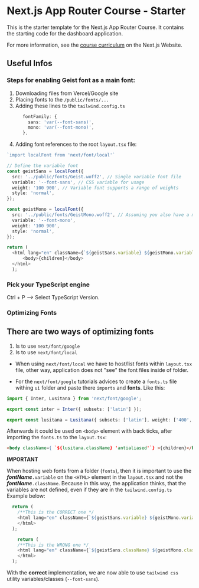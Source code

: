 # Next.js App Router Course - Starter

This is the starter template for the Next.js App Router Course. It contains the starting code for the dashboard application.

For more information, see the [course curriculum](https://nextjs.org/learn) on the Next.js Website.

## Useful Infos

### Steps for enabling **Geist font** as a main font:

1. Downloading files from Vercel/Google site
2. Placing fonts to the `/public/fonts/...`
3. Adding these lines to the `tailwind.config.ts`
```TypeScript
      fontFamily: {
        sans: 'var(--font-sans)',
        mono: 'var(--font-mono)',
      },
```
4. Adding font references to the root `layout.tsx` file:

```TypeScript
`import localFont from 'next/font/local'`

// Define the variable font
const geistSans = localFont({
  src: '../public/fonts/Geist.woff2', // Single variable font file
  variable: '--font-sans', // CSS variable for usage
  weight: '100 900', // Variable font supports a range of weights
  style: 'normal',
});

const geistMono = localFont({
  src: '../public/fonts/GeistMono.woff2', // Assuming you also have a mono variable font
  variable: '--font-mono',
  weight: '100 900', 
  style: 'normal',
});

return (
  <html lang="en" className={`${geistSans.variable} ${geistMono.variable}`}>
      <body>{children}</body>
  </html>
  );
```

### Pick your TypeScript engine

Ctrl + P --> Select TypeScript Version.


### Optimizing Fonts

## There are two ways of optimizing fonts

1. Is to use `next/font/google`
2. Is to use `next/font/local`

 - When using `next/font/local` we have to host/list fonts within `layout.tsx` file, other way, application does not "see" the font files inside of folder.

 - For the `next/font/google` tutorials advices to create a `fonts.ts` file withing `ui` folder and paste there `imports` and **fonts**. Like this:

 ```TypeScript
 import { Inter, Lusitana } from 'next/font/google';
 
export const inter = Inter({ subsets: ['latin'] });

export const lusitana = Lusitana({ subsets: ['latin'], weight: ['400', '700'] });

 ```
Afterwards it could be used on `<body>` element with back ticks, after importing the `fonts.ts` to the `layout.tsx`:

```HTML 
<body className={ `${lusitana.className} 'antialiased'`} >{children}</body>
```

**IMPORTANT**

When hosting web fonts from a folder (`fonts`), then it is important to use the ***fontName***`.variable` on the `<HTML>` element in the `layout.tsx` and not the  ***fontName***`.className`. Because in this way, the application thinks, that the variables are not defined, even if they are in the `tailwind.config.ts` Example below:

```TypeScript
  return (
    /**This is the CORRECT one */
    <html lang="en" className={`${geistSans.variable} ${geistMono.variable}`}>
    </html>
  );

    return (
    /**This is the WRONG one */
    <html lang="en" className={`${geistSans.className} ${geistMono.className}`}>
    </html>
  );

```
With the **correct** implementation, we are now able to use `tailwind css` utility variables/classes (`--font-sans`).